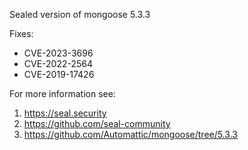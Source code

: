 Sealed version of mongoose 5.3.3

Fixes:
- CVE-2023-3696
- CVE-2022-2564
- CVE-2019-17426

For more information see:
  1. https://seal.security
  2. https://github.com/seal-community
  3. https://github.com/Automattic/mongoose/tree/5.3.3

